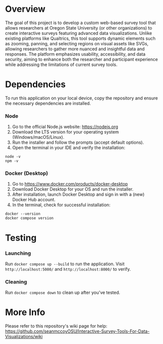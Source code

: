 # Overview
The goal of this project is to develop a custom web-based survey tool that allows researchers at Oregon State University (or other
organizations) to create interactive surveys featuring advanced data visualizations. Unlike existing platforms like Qualtrics, this tool supports dynamic elements such as zooming, panning, and selecting regions on visual assets like SVGs, allowing researchers to gather more nuanced and insightful data and responses. The platform emphasizes usability, accessibility, and data security, aiming to enhance both the researcher and participant experience while addressing the limitations of current survey tools.

# Dependencies
To run this application on your local device, copy the repository and ensure the necessary dependencies are installed.

### Node
1. Go to the official Node.js website: https://nodejs.org
2. Download the LTS version for your operating system (Windows/macOS/Linux).
3. Run the installer and follow the prompts (accept default options).
4. Open the terminal in your IDE and verify the installation:
```
node -v
npm -v
```

### Docker (Desktop)
1. Go to https://www.docker.com/products/docker-desktop
2. Download Docker Desktop for your OS and run the installer.
3. After installation, launch Docker Desktop and sign in with a (new) Docker Hub account.
4. In the terminal, check for successful installation:
```
docker --version
docker compose version
```

# Testing
### Launching
Run `docker compose up --build` to run the application. Visit `http://localhost:5000/` and `http://localhost:8000/` to verify.

### Cleaning
Run `docker compose down` to clean up after you've tested.

# More Info
Please refer to this repository's wiki page for help:
https://github.com/seanmccoyOSU/Interactive-Survey-Tools-For-Data-Visualizations/wiki